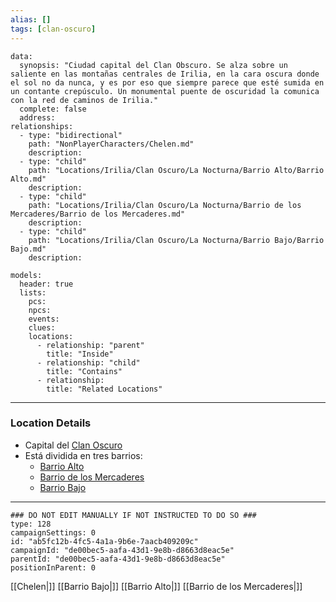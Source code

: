 ```yaml
---
alias: []
tags: [clan-oscuro]
---
```

```RpgManagerData
data: 
  synopsis: "Ciudad capital del Clan Obscuro. Se alza sobre un saliente en las montañas centrales de Irilia, en la cara oscura donde el sol no da nunca, y es por eso que siempre parece que esté sumida en un contante crepúsculo. Un monumental puente de oscuridad la comunica con la red de caminos de Irilia."
  complete: false
  address: 
relationships: 
  - type: "bidirectional"
    path: "NonPlayerCharacters/Chelen.md"
    description: 
  - type: "child"
    path: "Locations/Irilia/Clan Oscuro/La Nocturna/Barrio Alto/Barrio Alto.md"
    description: 
  - type: "child"
    path: "Locations/Irilia/Clan Oscuro/La Nocturna/Barrio de los Mercaderes/Barrio de los Mercaderes.md"
    description: 
  - type: "child"
    path: "Locations/Irilia/Clan Oscuro/La Nocturna/Barrio Bajo/Barrio Bajo.md"
    description: 
```
```RpgManager
models: 
  header: true
  lists: 
    pcs: 
    npcs: 
    events: 
    clues: 
    locations: 
      - relationship: "parent"
        title: "Inside"
      - relationship: "child"
        title: "Contains"
      - relationship: 
        title: "Related Locations"
```
---
### Location Details
 - Capital del [Clan Oscuro](../Clan%20Oscuro.md)
 - Está dividida en tres barrios:
	 - [Barrio Alto](Barrio%20Alto/Barrio%20Alto.md)
	 - [Barrio de los Mercaderes](Barrio%20de%20los%20Mercaderes/Barrio%20de%20los%20Mercaderes.md)
	 - [Barrio Bajo](Barrio%20Bajo/Barrio%20Bajo.md)

---
```RpgManagerID
### DO NOT EDIT MANUALLY IF NOT INSTRUCTED TO DO SO ###
type: 128
campaignSettings: 0
id: "ab5fc12b-4fc5-4a1a-9b6e-7aacb409209c"
campaignId: "de00bec5-aafa-43d1-9e8b-d8663d8eac5e"
parentId: "de00bec5-aafa-43d1-9e8b-d8663d8eac5e"
positionInParent: 0
```
[[Chelen|]]
[[Barrio Bajo|]]
[[Barrio Alto|]]
[[Barrio de los Mercaderes|]]
